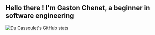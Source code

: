 ## Hello there ! I'm Gaston Chenet, a beginner in software engineering
![Du Cassoulet's GitHub stats](https://github-readme-stats.vercel.app/api?username=du-cassoulet&show_icons=true&theme=dark)
